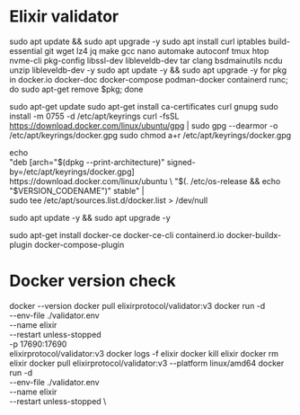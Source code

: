 # Elixir validator
sudo apt update && sudo apt upgrade -y 
sudo apt install curl iptables build-essential git wget lz4 jq make gcc nano automake autoconf tmux htop nvme-cli pkg-config libssl-dev libleveldb-dev tar clang bsdmainutils ncdu unzip libleveldb-dev  -y
sudo apt update -y && sudo apt upgrade -y
for pkg in docker.io docker-doc docker-compose podman-docker containerd runc; do sudo apt-get remove $pkg; done

sudo apt-get update
sudo apt-get install ca-certificates curl gnupg
sudo install -m 0755 -d /etc/apt/keyrings
curl -fsSL https://download.docker.com/linux/ubuntu/gpg | sudo gpg --dearmor -o /etc/apt/keyrings/docker.gpg
sudo chmod a+r /etc/apt/keyrings/docker.gpg

echo \
  "deb [arch="$(dpkg --print-architecture)" signed-by=/etc/apt/keyrings/docker.gpg] https://download.docker.com/linux/ubuntu \
  "$(. /etc/os-release && echo "$VERSION_CODENAME")" stable" | \
  sudo tee /etc/apt/sources.list.d/docker.list > /dev/null

sudo apt update -y && sudo apt upgrade -y

sudo apt-get install docker-ce docker-ce-cli containerd.io docker-buildx-plugin docker-compose-plugin

# Docker version check
docker --version
docker pull elixirprotocol/validator:v3
docker run -d \
  --env-file ./validator.env \
  --name elixir \
  --restart unless-stopped \
  -p 17690:17690 \
  elixirprotocol/validator:v3
  docker logs -f elixir
  docker kill elixir
docker rm elixir
docker pull elixirprotocol/validator:v3 --platform linux/amd64
docker run -d \
  --env-file ./validator.env \
  --name elixir \
  --restart unless-stopped \
